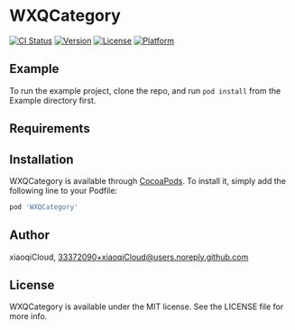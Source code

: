 # WXQCategory

[![CI Status](https://img.shields.io/travis/xiaoqiCloud/WXQCategory.svg?style=flat)](https://travis-ci.org/xiaoqiCloud/WXQCategory)
[![Version](https://img.shields.io/cocoapods/v/WXQCategory.svg?style=flat)](https://cocoapods.org/pods/WXQCategory)
[![License](https://img.shields.io/cocoapods/l/WXQCategory.svg?style=flat)](https://cocoapods.org/pods/WXQCategory)
[![Platform](https://img.shields.io/cocoapods/p/WXQCategory.svg?style=flat)](https://cocoapods.org/pods/WXQCategory)

## Example

To run the example project, clone the repo, and run `pod install` from the Example directory first.

## Requirements

## Installation

WXQCategory is available through [CocoaPods](https://cocoapods.org). To install
it, simply add the following line to your Podfile:

```ruby
pod 'WXQCategory'
```

## Author

xiaoqiCloud, 33372090+xiaoqiCloud@users.noreply.github.com

## License

WXQCategory is available under the MIT license. See the LICENSE file for more info.
